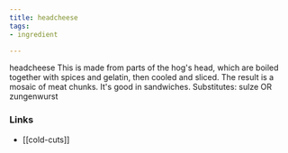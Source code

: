```yaml
---
title: headcheese
tags:
- ingredient

---
```

headcheese This is made from parts of the hog's head, which are boiled together with spices and gelatin, then cooled and sliced. The result is a mosaic of meat chunks. It's good in sandwiches. Substitutes: sulze OR zungenwurst

### Links

* [[cold-cuts]]
